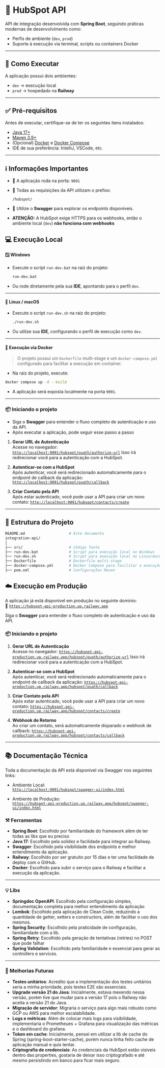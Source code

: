 # 🧩 HubSpot API

API de integração desenvolvida com **Spring Boot**, seguindo práticas modernas de desenvolvimento como:

- Perfis de ambiente (`dev`, `prod`)
- Suporte à execução via terminal, scripts ou containers Docker

---

## 🚀 Como Executar

A aplicação possui dois ambientes:

- `dev` → execução local
- `prod` → hospedado na **Railway**

---

## ✅ Pré-requisitos

Antes de executar, certifique-se de ter os seguintes itens instalados:

- [Java 17+](https://adoptium.net/)
- [Maven 3.9+](https://maven.apache.org/)
- (Opcional) [Docker](https://www.docker.com/) e [Docker Compose](https://docs.docker.com/compose/)
- IDE de sua preferência: IntelliJ, VSCode, etc.

---

## ℹ️ Informações Importantes

- 🚪 A aplicação roda na porta: `9091`
- 📎 Todas as requisições da API utilizam o prefixo:

  ```http
  /hubspot/

- 🧭 Utilize o **Swagger** para explorar os endpoints disponíveis.
- **ATENÇÃO:** A HubSpot exige HTTPS para os webhooks, então o ambiente local (`dev`) **não funciona com webhooks**

## 💻 Execução Local

#### 🪟 Windows

- Execute o script `run-dev.bat` na raiz do projeto:
  ```bash
  run-dev.bat
  ```
- Ou rode diretamente pela sua **IDE**, apontando para o perfil `dev`.

---

#### 🐧 Linux / macOS

- Execute o script `run-dev.sh` na raiz do projeto:
  ```bash
  ./run-dev.sh
  ```
- Ou utilize sua **IDE**, configurando o perfil de execução como `dev`.

---

#### 🐳 Execução via Docker

> O projeto possui um `Dockerfile` multi-stage e um `docker-compose.yml` configurado para facilitar a execução em container.

- Na raiz do projeto, execute:

```bash
docker compose up -d --build
```

- A aplicação será exposta localmente na porta `9091`.

---

### 📦 Iniciando o projeto

- Siga o **Swagger** para entender o fluxo completo de autenticação e uso da API.
- Após executar a aplicação, pode seguir esse passo a passo

1. **Gerar URL de Autenticação**  
   Acesse no navegador: [`http://localhost:9091/hubspot/ouath/authorize-url`](http://localhost:9091/hubspot/ouath/authorize-url)
   Isso irá redirecionar você para a autenticação com a HubSpot.

2. **Autenticar-se com a HubSpot**  
Após autenticar, você será redirecionado automaticamente para o endpoint de callback da aplicação: [`http://localhost:9091/hubspot/ouath/callback`](http://localhost:9091/hubspot/ouath/callback)

3. **Criar Contato pela API**  
Após estar autenticado, você pode usar a API para criar um novo contato: [`http://localhost:9091/hubspot/contacts/create`](http://localhost:9091/hubspot/contacts/create)

---

## 📁 Estrutura do Projeto

```bash
README.md                    # Este documento
integration-api/
│
├── src/                     # Código fonte
├── run-dev.bat              # Script para execução local no Windows
├── run-dev.sh               # Script para execução local no Linux/macOS
├── Dockerfile               # Dockerfile multi-stage
├── docker-compose.yml       # Docker Compose para facilitar a execução
├── pom.xml                  # Configurações Maven

```

## ☁️ Execução em Produção

A aplicação já está disponível em produção no seguinte domínio:  
🔗 [`https://hubspot-api-production.up.railway.app`](https://hubspot-api-production.up.railway.app)

Siga o **Swagger** para entender o fluxo completo de autenticação e uso da API.

### 📦 Iniciando o projeto

1. **Gerar URL de Autenticação**  
   Acesse no navegador: [`https://hubspot-api-production.up.railway.app/hubspot/ouath/authorize-url`](https://hubspot-api-production.up.railway.app/hubspot/ouath/authorize-url)
   Isso irá redirecionar você para a autenticação com a HubSpot.

2. **Autenticar-se com a HubSpot**  
Após autenticar, você será redirecionado automaticamente para o endpoint de callback da aplicação: [`https://hubspot-api-production.up.railway.app/hubspot/ouath/callback`](https://hubspot-api-production.up.railway.app/hubspot/ouath/callback)

3. **Criar Contato pela API**  
Após estar autenticado, você pode usar a API para criar um novo contato: [`https://hubspot-api-production.up.railway.app/hubspot/contacts/create`](https://hubspot-api-production.up.railway.app/hubspot/contacts/create)

4. **Webhook de Retorno**  
Ao criar um contato, será automaticamente disparado o webhook de callback: [`https://hubspot-api-production.up.railway.app/hubspot/contacts/callback`](https://hubspot-api-production.up.railway.app/hubspot/contacts/callback)

---

## 📚 Documentação Técnica

Toda a documentação da API está disponível via Swagger nos seguintes links:

- Ambiente Local:  
[`http://localhost:9091/hubspot/swagger-ui/index.html`](http://localhost:9091/hubspot/swagger-ui/index.html)

- Ambiente de Produção:  
[`https://hubspot-api-production.up.railway.app/hubspot/swagger-ui/index.html`](https://hubspot-api-production.up.railway.app/hubspot/swagger-ui/index.html)

### ⚒️ Ferramentas

  - **Spring Boot**: Escolhido por familiaridade do framework além de ter todas as libs que eu preciso
  - **Java 17**:     Escolhido pela solidez e facilidade para integrar ao Railway.
  - **Swagger**:     Escolhido pela visibilidade dos endpoints e melhor entendimento da aplicação.
  - **Railway**:     Escolhido por ser gratuito por 15 dias e ter uma facilidade de deploy com o GitHub.
  - **Docker**:      Escolhido para subir o serviço para o Railway e facilitar a execução da aplicação.

---

### 💡 Libs

- **Springdoc OpenAPI**:     Escolhido pela configuração simples, documentação completa para melhor entendimento da aplicação
- **Lombok**:                Escolhido pela aplicação de Clean Code, reduzindo a quantidade de getter, setters e constructors, além de facilitar o uso dos mesmos.
- **Spring Security**:       Escolhido pela praticidade de configuração, familiaridade com a lib.
- **Spring Retry**:          Escolhido pela geração de tentativas (retries) no POST que pode falhar 
- **Spring Validation**:     Escolhido pela familiaridade e essencial para gerar as controllers e services.


---

### 🔭 Melhorias Futuras

  - **Testes unitários**:            Acredito que a implementação dos testes unitários seria a minha prioridade, pois testes E2E são essenciais.
  - **Upgrade versão 21 do Java**:   Inicialmente, estava mexendo nessa versão, porém tive que mudar para a versão 17 pois o Railway não aceita a versão 21 do Java.
  - **Migração de servidor**:        Migraria o serviço para algo mais robusto como GCP ou AWS para melhor escalabilidade.
  - **Logs e métricas**:             Além de colocar mais logs para visibilidade, implementaria o Prometheues + Grafana para visualização das métricas e o dashboard do grafana.
  - **Token em cache**:              Inicialmente, pensei em utilizar a lib de cache do Spring (spring-boot-starter-cache), porém nunca tinha feito cache de aplicação manual e quis tentar.
  - **Criptografia de credenciais**: As credenciais da HubSpot estão visiveis dentro das properties, gostaria de deixar isso criptografado e até mesmo persistindo em banco para ficar mais seguro.








